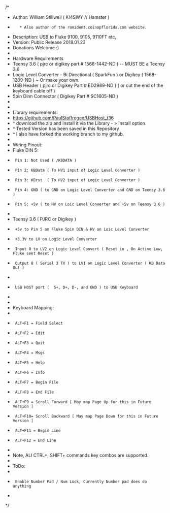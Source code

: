 /*
 *  Author: William Stillwell ( KI4SWY // Hamster )
 *        * Also author of the romident.coinopflorida.com website.
 *  Description: USB to Fluke 9100, 9105, 9110FT etc, 
 *  Version: Public Release 2018.01.23 
 *  Donations Welcome :) 
 *
 *  Hardware Requirements
 *  Teensy 3.6 ( pjrc or digikey part # 1568-1442-ND )  -- MUST BE a Teensy 3.6
 *  Logic Level Converter - Bi Directional ( SparkFun ) or Digikey ( 1568-1209-ND ) ~ Or make your own.
 *  USB Header ( pjrc or Digikey Part # ED2989-ND ) ( or cut the end of the keyboard cable off ) 
 *  5pin Dinn Connector ( Digikey Part # SC1605-ND )
 *
 *  
 *  Library requirements:   
 *  https://github.com/PaulStoffregen/USBHost_t36
 *  ^ download the zip and install it via the Library - > Install option.
 *  ^ Tested Version has been saved in this Repository
 *  ^ I also have forked the working branch to my github.
 *  
 *  Wiring Pinout:
 *    Fluke DIN 5:
 *      Pin 1: Not Used ( /KBDATA )
 *      Pin 2: KBData ( To HV1 input of Logic Level Converter )
 *      Pin 3: KBrst  ( To HV2 input of Logic Level Converter )
 *      Pin 4: GND ( to GND on Logic Level Converter and GND on Teensy 3.6 )
 *      Pin 5: +5v ( to HV on Loic Level Converter and +5v on Teensy 3.6 )
 *      
 *   Teensy 3.6 ( PJRC or Digikey ) 
 *      +5v to Pin 5 on Fluke 5pin DIN & HV on Loic Level Converter
 *      +3.3V to LV on Logic Level Converter
 *      Input 0 to LV2 on Logic Level Convert ( Reset in , On Active Low, Fluke sent Reset )
 *      Output 8 ( Serial 3 TX ) to LV1 on Logic Level Converter ( KB Data Out ) 
 *      
 *      USB HOST port (  5+, D+, D-, and GND ) to USB Keyboard
 *      
 *      
 *    Keyboard Mapping:
 *    
 *      ALT+F1 = Field Select
 *      ALT+F2 = Edit
 *      ALT+F3 = Quit
 *      ALT+F4 = Msgs
 *      ALT+F5 = Help
 *      ALT+F6 = Info
 *      ALT+F7 = Begin File
 *      ALT+F8 = End File
 *      ALT+F9 = Scroll Forward [ May map Page Up for this in Future Version ]
 *      ALT+F10= Scroll Backward [ May map Page Down for this in Future Version ]
 *      ALT+F11 = Begin Line
 *      ALT+F12 = End Line
 *      
 *    Note, ALl CTRL+, SHIFT+ commands key combos are supported.
 *    
 *    ToDo: 
 *    
 *      Enable Number Pad / Num Lock, Currently Number pad does do anything
 *    
 */

